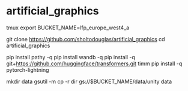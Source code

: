 # artificial_graphics


tmux
export BUCKET_NAME=lfp_europe_west4_a

git clone https://github.com/sholtodouglas/artificial_graphics
cd artificial_graphics

    
pip install pathy -q
pip install wandb -q
pip install -q git+https://github.com/huggingface/transformers.git timm
pip install -q pytorch-lightning


mkdir data
gsutil -m cp -r dir gs://$BUCKET_NAME/data/unity data